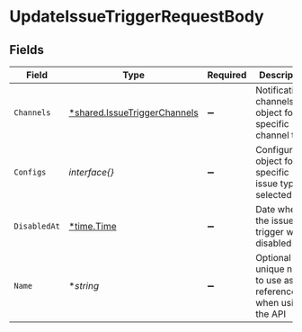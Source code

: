 # UpdateIssueTriggerRequestBody


## Fields

| Field                                                                       | Type                                                                        | Required                                                                    | Description                                                                 |
| --------------------------------------------------------------------------- | --------------------------------------------------------------------------- | --------------------------------------------------------------------------- | --------------------------------------------------------------------------- |
| `Channels`                                                                  | [*shared.IssueTriggerChannels](../../models/shared/issuetriggerchannels.md) | :heavy_minus_sign:                                                          | Notification channels object for the specific channel type                  |
| `Configs`                                                                   | *interface{}*                                                               | :heavy_minus_sign:                                                          | Configuration object for the specific issue type selected                   |
| `DisabledAt`                                                                | [*time.Time](https://pkg.go.dev/time#Time)                                  | :heavy_minus_sign:                                                          | Date when the issue trigger was disabled                                    |
| `Name`                                                                      | **string*                                                                   | :heavy_minus_sign:                                                          | Optional unique name to use as reference when using the API                 |